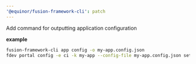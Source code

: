 ```yaml
---
'@equinor/fusion-framework-cli': patch
---
```


Add command for outputting application configuration

__example__
```sh
fusion-framework-cli app config -o my-app.config.json
fdev portal config -e ci -k my-app --config-file my-app.config.json set
```
